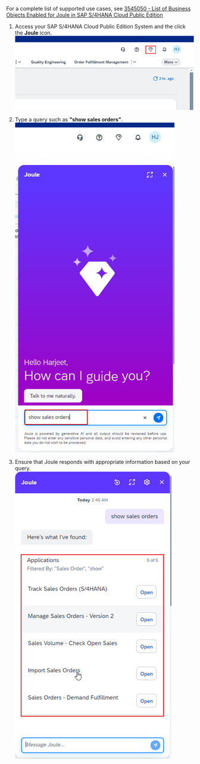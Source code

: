 For a complete list of supported use cases, see [3545050 - List of Business Objects Enabled for Joule in SAP S/4HANA Cloud Public Edition](https://me.sap.com/notes/3545050)
1. Access your SAP S/4HANA Cloud Public Edition System and the click the **Joule** icon.</br>
![testJoule](1.jpg)

2. Type a query such as **"show sales orders"**.</br>
![testJoule](2.jpg)

3. Ensure that Joule responds with appropriate information based on your query.</br>
![testJoule](3.jpg)
